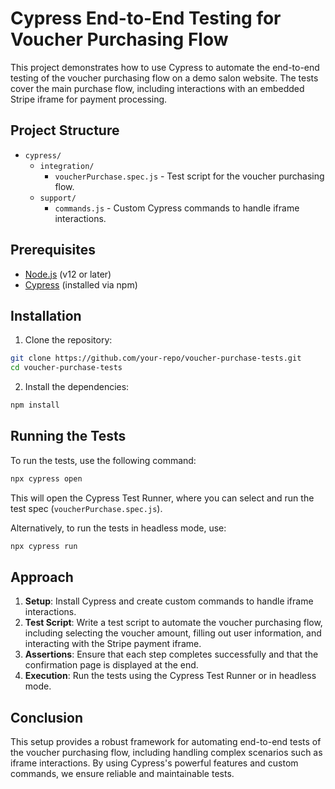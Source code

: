 # Cypress End-to-End Testing for Voucher Purchasing Flow

This project demonstrates how to use Cypress to automate the end-to-end testing of the voucher purchasing flow on a demo salon website. The tests cover the main purchase flow, including interactions with an embedded Stripe iframe for payment processing.

## Project Structure

- `cypress/`
  - `integration/`
    - `voucherPurchase.spec.js` - Test script for the voucher purchasing flow.
  - `support/`
    - `commands.js` - Custom Cypress commands to handle iframe interactions.

## Prerequisites

- [Node.js](https://nodejs.org/en/) (v12 or later)
- [Cypress](https://www.cypress.io/) (installed via npm)

## Installation

1. Clone the repository:

```bash
git clone https://github.com/your-repo/voucher-purchase-tests.git
cd voucher-purchase-tests
```

2. Install the dependencies:

```bash
npm install
```


## Running the Tests

To run the tests, use the following command:

```bash
npx cypress open
```

This will open the Cypress Test Runner, where you can select and run the test spec (`voucherPurchase.spec.js`).

Alternatively, to run the tests in headless mode, use:

```bash
npx cypress run
```

## Approach

1. **Setup**: Install Cypress and create custom commands to handle iframe interactions.
2. **Test Script**: Write a test script to automate the voucher purchasing flow, including selecting the voucher amount, filling out user information, and interacting with the Stripe payment iframe.
3. **Assertions**: Ensure that each step completes successfully and that the confirmation page is displayed at the end.
4. **Execution**: Run the tests using the Cypress Test Runner or in headless mode.

## Conclusion

This setup provides a robust framework for automating end-to-end tests of the voucher purchasing flow, including handling complex scenarios such as iframe interactions. By using Cypress's powerful features and custom commands, we ensure reliable and maintainable tests.
